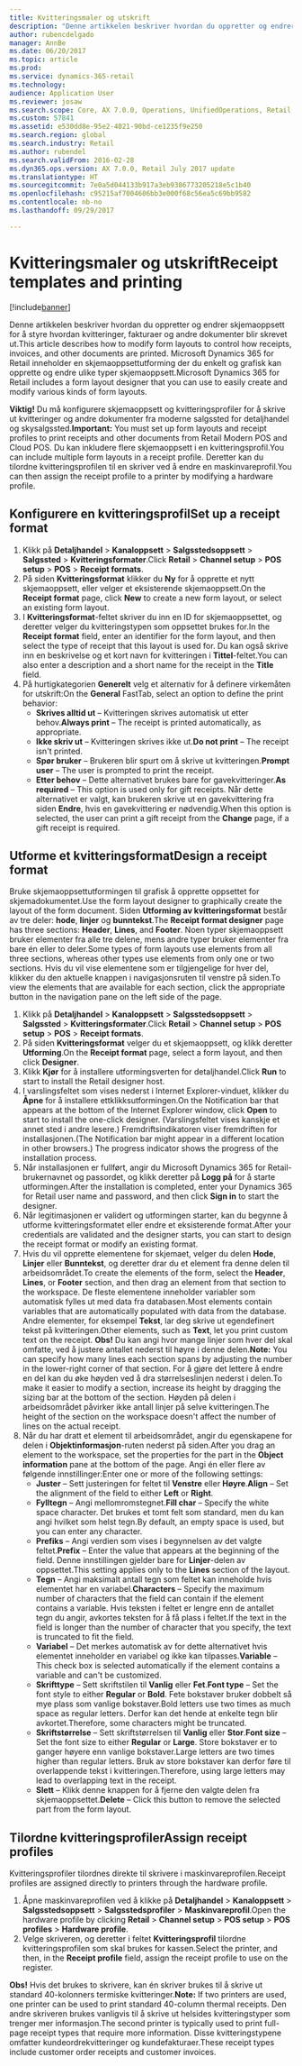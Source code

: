 ```yaml
---
title: Kvitteringsmaler og utskrift
description: "Denne artikkelen beskriver hvordan du oppretter og endrer skjemaoppsett for å styre hvordan kvitteringer, fakturaer og andre dokumenter blir skrevet ut. Microsoft Dynamics 365 for Retail inneholder en skjemaoppsettutforming der du enkelt og grafisk kan opprette og endre ulike typer skjemaoppsett."
author: rubencdelgado
manager: AnnBe
ms.date: 06/20/2017
ms.topic: article
ms.prod: 
ms.service: dynamics-365-retail
ms.technology: 
audience: Application User
ms.reviewer: josaw
ms.search.scope: Core, AX 7.0.0, Operations, UnifiedOperations, Retail
ms.custom: 57841
ms.assetid: e530dd8e-95e2-4021-90bd-ce1235f9e250
ms.search.region: global
ms.search.industry: Retail
ms.author: rubendel
ms.search.validFrom: 2016-02-28
ms.dyn365.ops.version: AX 7.0.0, Retail July 2017 update
ms.translationtype: HT
ms.sourcegitcommit: 7e0a5d044133b917a3eb9386773205218e5c1b40
ms.openlocfilehash: c95215af7004606bb3e000f68c56ea5c69bb9582
ms.contentlocale: nb-no
ms.lasthandoff: 09/29/2017

---
```


# <a name="receipt-templates-and-printing"></a><span data-ttu-id="ace99-104">Kvitteringsmaler og utskrift</span><span class="sxs-lookup"><span data-stu-id="ace99-104">Receipt templates and printing</span></span>

[!include[banner](includes/banner.md)]


<span data-ttu-id="ace99-105">Denne artikkelen beskriver hvordan du oppretter og endrer skjemaoppsett for å styre hvordan kvitteringer, fakturaer og andre dokumenter blir skrevet ut.</span><span class="sxs-lookup"><span data-stu-id="ace99-105">This article describes how to modify form layouts to control how receipts, invoices, and other documents are printed.</span></span> <span data-ttu-id="ace99-106">Microsoft Dynamics 365 for Retail inneholder en skjemaoppsettutforming der du enkelt og grafisk kan opprette og endre ulike typer skjemaoppsett.</span><span class="sxs-lookup"><span data-stu-id="ace99-106">Microsoft Dynamics 365 for Retail includes a form layout designer that you can use to easily create and modify various kinds of form layouts.</span></span>

<span data-ttu-id="ace99-107">**Viktig!** Du må konfigurere skjemaoppsett og kvitteringsprofiler for å skrive ut kvitteringer og andre dokumenter fra moderne salgssted for detaljhandel og skysalgssted.</span><span class="sxs-lookup"><span data-stu-id="ace99-107">**Important:** You must set up form layouts and receipt profiles to print receipts and other documents from Retail Modern POS and Cloud POS.</span></span> <span data-ttu-id="ace99-108">Du kan inkludere flere skjemaoppsett i en kvitteringsprofil.</span><span class="sxs-lookup"><span data-stu-id="ace99-108">You can include multiple form layouts in a receipt profile.</span></span> <span data-ttu-id="ace99-109">Deretter kan du tilordne kvitteringsprofilen til en skriver ved å endre en maskinvareprofil.</span><span class="sxs-lookup"><span data-stu-id="ace99-109">You can then assign the receipt profile to a printer by modifying a hardware profile.</span></span>

## <a name="set-up-a-receipt-format"></a><span data-ttu-id="ace99-110">Konfigurere en kvitteringsprofil</span><span class="sxs-lookup"><span data-stu-id="ace99-110">Set up a receipt format</span></span>
1.  <span data-ttu-id="ace99-111">Klikk på **Detaljhandel** &gt; **Kanaloppsett** &gt; **Salgsstedsoppsett** &gt; **Salgssted** &gt; **Kvitteringsformater**.</span><span class="sxs-lookup"><span data-stu-id="ace99-111">Click **Retail** &gt; **Channel setup** &gt; **POS setup** &gt; **POS** &gt; **Receipt formats**.</span></span>
2.  <span data-ttu-id="ace99-112">På siden **Kvitteringsformat** klikker du **Ny** for å opprette et nytt skjemaoppsett, eller velger et eksisterende skjemaoppsett.</span><span class="sxs-lookup"><span data-stu-id="ace99-112">On the **Receipt format** page, click **New** to create a new form layout, or select an existing form layout.</span></span>
3.  <span data-ttu-id="ace99-113">I **Kvitteringsformat**-feltet skriver du inn en ID for skjemaoppsettet, og deretter velger du kvitteringstypen som oppsettet brukes for.</span><span class="sxs-lookup"><span data-stu-id="ace99-113">In the **Receipt format** field, enter an identifier for the form layout, and then select the type of receipt that this layout is used for.</span></span> <span data-ttu-id="ace99-114">Du kan også skrive inn en beskrivelse og et kort navn for kvitteringen i **Tittel**-feltet.</span><span class="sxs-lookup"><span data-stu-id="ace99-114">You can also enter a description and a short name for the receipt in the **Title** field.</span></span>
4.  <span data-ttu-id="ace99-115">På hurtigkategorien **Generelt** velg et alternativ for å definere virkemåten for utskrift:</span><span class="sxs-lookup"><span data-stu-id="ace99-115">On the **General** FastTab, select an option to define the print behavior:</span></span>
    -   <span data-ttu-id="ace99-116">**Skrives alltid ut** – Kvitteringen skrives automatisk ut etter behov.</span><span class="sxs-lookup"><span data-stu-id="ace99-116">**Always print** – The receipt is printed automatically, as appropriate.</span></span>
    -   <span data-ttu-id="ace99-117">**Ikke skriv ut** – Kvitteringen skrives ikke ut.</span><span class="sxs-lookup"><span data-stu-id="ace99-117">**Do not print** – The receipt isn't printed.</span></span>
    -   <span data-ttu-id="ace99-118">**Spør bruker** – Brukeren blir spurt om å skrive ut kvitteringen.</span><span class="sxs-lookup"><span data-stu-id="ace99-118">**Prompt user** – The user is prompted to print the receipt.</span></span>
    -   <span data-ttu-id="ace99-119">**Etter behov** – Dette alternativet brukes bare for gavekvitteringer.</span><span class="sxs-lookup"><span data-stu-id="ace99-119">**As required** – This option is used only for gift receipts.</span></span> <span data-ttu-id="ace99-120">Når dette alternativet er valgt, kan brukeren skrive ut en gavekvittering fra siden **Endre**, hvis en gavekvittering er nødvendig.</span><span class="sxs-lookup"><span data-stu-id="ace99-120">When this option is selected, the user can print a gift receipt from the **Change** page, if a gift receipt is required.</span></span>

## <a name="design-a-receipt-format"></a><span data-ttu-id="ace99-121">Utforme et kvitteringsformat</span><span class="sxs-lookup"><span data-stu-id="ace99-121">Design a receipt format</span></span>
<span data-ttu-id="ace99-122">Bruke skjemaoppsettutformingen til grafisk å opprette oppsettet for skjemadokumentet.</span><span class="sxs-lookup"><span data-stu-id="ace99-122">Use the form layout designer to graphically create the layout of the form document.</span></span> <span data-ttu-id="ace99-123">Siden **Utforming av kvitteringsformat** består av tre deler: **hode**, **linjer** og **bunntekst**.</span><span class="sxs-lookup"><span data-stu-id="ace99-123">The **Receipt format designer** page has three sections: **Header**, **Lines**, and **Footer**.</span></span> <span data-ttu-id="ace99-124">Noen typer skjemaoppsett bruker elementer fra alle tre delene, mens andre typer bruker elementer fra bare én eller to deler.</span><span class="sxs-lookup"><span data-stu-id="ace99-124">Some types of form layouts use elements from all three sections, whereas other types use elements from only one or two sections.</span></span> <span data-ttu-id="ace99-125">Hvis du vil vise elementene som er tilgjengelige for hver del, klikker du den aktuelle knappen i navigasjonsruten til venstre på siden.</span><span class="sxs-lookup"><span data-stu-id="ace99-125">To view the elements that are available for each section, click the appropriate button in the navigation pane on the left side of the page.</span></span>

1.  <span data-ttu-id="ace99-126">Klikk på **Detaljhandel** &gt; **Kanaloppsett** &gt; **Salgsstedsoppsett** &gt; **Salgssted** &gt; **Kvitteringsformater**.</span><span class="sxs-lookup"><span data-stu-id="ace99-126">Click **Retail** &gt; **Channel setup** &gt; **POS setup** &gt; **POS** &gt; **Receipt formats**.</span></span>
2.  <span data-ttu-id="ace99-127">På siden **Kvitteringsformat** velger du et skjemaoppsett, og klikk deretter **Utforming**.</span><span class="sxs-lookup"><span data-stu-id="ace99-127">On the **Receipt format** page, select a form layout, and then click **Designer**.</span></span>
3.  <span data-ttu-id="ace99-128">Klikk **Kjør** for å installere utformingsverten for detaljhandel.</span><span class="sxs-lookup"><span data-stu-id="ace99-128">Click **Run** to start to install the Retail designer host.</span></span>
4.  <span data-ttu-id="ace99-129">I varslingsfeltet som vises nederst i Internet Explorer-vinduet, klikker du **Åpne** for å installere ettklikksutformingen.</span><span class="sxs-lookup"><span data-stu-id="ace99-129">On the Notification bar that appears at the bottom of the Internet Explorer window, click **Open** to start to install the one-click designer.</span></span> <span data-ttu-id="ace99-130">(Varslingsfeltet vises kanskje et annet sted i andre lesere.) Fremdriftsindikatoren viser fremdriften for installasjonen.</span><span class="sxs-lookup"><span data-stu-id="ace99-130">(The Notification bar might appear in a different location in other browsers.) The progress indicator shows the progress of the installation process.</span></span>
5.  <span data-ttu-id="ace99-131">Når installasjonen er fullført, angir du Microsoft Dynamics 365 for Retail-brukernavnet og passordet, og klikk deretter på **Logg på** for å starte utformingen.</span><span class="sxs-lookup"><span data-stu-id="ace99-131">After the installation is completed, enter your Dynamics 365 for Retail user name and password, and then click **Sign in** to start the designer.</span></span>
6.  <span data-ttu-id="ace99-132">Når legitimasjonen er validert og utformingen starter, kan du begynne å utforme kvitteringsformatet eller endre et eksisterende format.</span><span class="sxs-lookup"><span data-stu-id="ace99-132">After your credentials are validated and the designer starts, you can start to design the receipt format or modify an existing format.</span></span>
7.  <span data-ttu-id="ace99-133">Hvis du vil opprette elementene for skjemaet, velger du delen **Hode**, **Linjer** eller **Bunntekst**, og deretter drar du et element fra denne delen til arbeidsområdet.</span><span class="sxs-lookup"><span data-stu-id="ace99-133">To create the elements of the form, select the **Header**, **Lines**, or **Footer** section, and then drag an element from that section to the workspace.</span></span> <span data-ttu-id="ace99-134">De fleste elementene inneholder variabler som automatisk fylles ut med data fra databasen.</span><span class="sxs-lookup"><span data-stu-id="ace99-134">Most elements contain variables that are automatically populated with data from the database.</span></span> <span data-ttu-id="ace99-135">Andre elementer, for eksempel **Tekst**, lar deg skrive ut egendefinert tekst på kvitteringen.</span><span class="sxs-lookup"><span data-stu-id="ace99-135">Other elements, such as **Text**, let you print custom text on the receipt.</span></span> <span data-ttu-id="ace99-136">**Obs!** Du kan angi hvor mange linjer som hver del skal omfatte, ved å justere antallet nederst til høyre i denne delen.</span><span class="sxs-lookup"><span data-stu-id="ace99-136">**Note:** You can specify how many lines each section spans by adjusting the number in the lower-right corner of that section.</span></span> <span data-ttu-id="ace99-137">For å gjøre det lettere å endre en del kan du øke høyden ved å dra størrelseslinjen nederst i delen.</span><span class="sxs-lookup"><span data-stu-id="ace99-137">To make it easier to modify a section, increase its height by dragging the sizing bar at the bottom of the section.</span></span> <span data-ttu-id="ace99-138">Høyden på delen i arbeidsområdet påvirker ikke antall linjer på selve kvitteringen.</span><span class="sxs-lookup"><span data-stu-id="ace99-138">The height of the section on the workspace doesn't affect the number of lines on the actual receipt.</span></span>
8.  <span data-ttu-id="ace99-139">Når du har dratt et element til arbeidsområdet, angir du egenskapene for delen i **Objektinformasjon**-ruten nederst på siden.</span><span class="sxs-lookup"><span data-stu-id="ace99-139">After you drag an element to the workspace, set the properties for the part in the **Object information** pane at the bottom of the page.</span></span> <span data-ttu-id="ace99-140">Angi én eller flere av følgende innstillinger:</span><span class="sxs-lookup"><span data-stu-id="ace99-140">Enter one or more of the following settings:</span></span>
    -   <span data-ttu-id="ace99-141">**Juster** – Sett justeringen for feltet til **Venstre** eller **Høyre**.</span><span class="sxs-lookup"><span data-stu-id="ace99-141">**Align** – Set the alignment of the field to either **Left** or **Right**.</span></span>
    -   <span data-ttu-id="ace99-142">**Fylltegn** – Angi mellomromstegnet.</span><span class="sxs-lookup"><span data-stu-id="ace99-142">**Fill char** – Specify the white space character.</span></span> <span data-ttu-id="ace99-143">Det brukes et tomt felt som standard, men du kan angi hvilket som helst tegn.</span><span class="sxs-lookup"><span data-stu-id="ace99-143">By default, an empty space is used, but you can enter any character.</span></span>
    -   <span data-ttu-id="ace99-144">**Prefiks** – Angi verdien som vises i begynnelsen av det valgte feltet.</span><span class="sxs-lookup"><span data-stu-id="ace99-144">**Prefix** – Enter the value that appears at the beginning of the field.</span></span> <span data-ttu-id="ace99-145">Denne innstillingen gjelder bare for **Linjer**-delen av oppsettet.</span><span class="sxs-lookup"><span data-stu-id="ace99-145">This setting applies only to the **Lines** section of the layout.</span></span>
    -   <span data-ttu-id="ace99-146">**Tegn** – Angi maksimalt antall tegn som feltet kan inneholde hvis elementet har en variabel.</span><span class="sxs-lookup"><span data-stu-id="ace99-146">**Characters** – Specify the maximum number of characters that the field can contain if the element contains a variable.</span></span> <span data-ttu-id="ace99-147">Hvis teksten i feltet er lengre enn de antallet tegn du angir, avkortes teksten for å få plass i feltet.</span><span class="sxs-lookup"><span data-stu-id="ace99-147">If the text in the field is longer than the number of character that you specify, the text is truncated to fit the field.</span></span>
    -   <span data-ttu-id="ace99-148">**Variabel** – Det merkes automatisk av for dette alternativet hvis elementet inneholder en variabel og ikke kan tilpasses.</span><span class="sxs-lookup"><span data-stu-id="ace99-148">**Variable** – This check box is selected automatically if the element contains a variable and can't be customized.</span></span>
    -   <span data-ttu-id="ace99-149">**Skrifttype** – Sett skriftstilen til **Vanlig** eller **Fet**.</span><span class="sxs-lookup"><span data-stu-id="ace99-149">**Font type** – Set the font style to either **Regular** or **Bold**.</span></span> <span data-ttu-id="ace99-150">Fete bokstaver bruker dobbelt så mye plass som vanlige bokstaver.</span><span class="sxs-lookup"><span data-stu-id="ace99-150">Bold letters use two times as much space as regular letters.</span></span> <span data-ttu-id="ace99-151">Derfor kan det hende at enkelte tegn blir avkortet.</span><span class="sxs-lookup"><span data-stu-id="ace99-151">Therefore, some characters might be truncated.</span></span>
    -   <span data-ttu-id="ace99-152">**Skriftstørrelse** – Sett skriftstørrelsen til **Vanlig** eller **Stor**.</span><span class="sxs-lookup"><span data-stu-id="ace99-152">**Font size** – Set the font size to either **Regular** or **Large**.</span></span> <span data-ttu-id="ace99-153">Store bokstaver er to ganger høyere enn vanlige bokstaver.</span><span class="sxs-lookup"><span data-stu-id="ace99-153">Large letters are two times higher than regular letters.</span></span> <span data-ttu-id="ace99-154">Bruk av store bokstaver kan derfor føre til overlappende tekst i kvitteringen.</span><span class="sxs-lookup"><span data-stu-id="ace99-154">Therefore, using large letters may lead to overlapping text in the receipt.</span></span>
    -   <span data-ttu-id="ace99-155">**Slett** – Klikk denne knappen for å fjerne den valgte delen fra skjemaoppsettet.</span><span class="sxs-lookup"><span data-stu-id="ace99-155">**Delete** – Click this button to remove the selected part from the form layout.</span></span>

## <a name="assign-receipt-profiles"></a><span data-ttu-id="ace99-156">Tilordne kvitteringsprofiler</span><span class="sxs-lookup"><span data-stu-id="ace99-156">Assign receipt profiles</span></span>
<span data-ttu-id="ace99-157">Kvitteringsprofiler tilordnes direkte til skrivere i maskinvareprofilen.</span><span class="sxs-lookup"><span data-stu-id="ace99-157">Receipt profiles are assigned directly to printers through the hardware profile.</span></span>

1.  <span data-ttu-id="ace99-158">Åpne maskinvareprofilen ved å klikke på **Detaljhandel** &gt; **Kanaloppsett** &gt; **Salgsstedsoppsett** &gt; **Salgsstedsprofiler** &gt; **Maskinvareprofil**.</span><span class="sxs-lookup"><span data-stu-id="ace99-158">Open the hardware profile by clicking **Retail** &gt; **Channel setup** &gt; **POS setup** &gt; **POS profiles** &gt; **Hardware profile**.</span></span>
2.  <span data-ttu-id="ace99-159">Velge skriveren, og deretter i feltet **Kvitteringsprofil** tilordne kvitteringsprofilen som skal brukes for kassen.</span><span class="sxs-lookup"><span data-stu-id="ace99-159">Select the printer, and then, in the **Receipt profile** field, assign the receipt profile to use on the register.</span></span>

<span data-ttu-id="ace99-160">**Obs!** Hvis det brukes to skrivere, kan én skriver brukes til å skrive ut standard 40-kolonners termiske kvitteringer.</span><span class="sxs-lookup"><span data-stu-id="ace99-160">**Note:** If two printers are used, one printer can be used to print standard 40-column thermal receipts.</span></span> <span data-ttu-id="ace99-161">Den andre skriveren brukes vanligvis til å skrive ut helsides kvitteringstyper som trenger mer informasjon.</span><span class="sxs-lookup"><span data-stu-id="ace99-161">The second printer is typically used to print full-page receipt types that require more information.</span></span> <span data-ttu-id="ace99-162">Disse kvitteringstypene omfatter kundeordrekvitteringer og kundefakturaer.</span><span class="sxs-lookup"><span data-stu-id="ace99-162">These receipt types include customer order receipts and customer invoices.</span></span>




